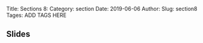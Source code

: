 Title: Sections 8:
Category: section
Date: 2019-06-06
Author: 
Slug: section8
Tages: ADD TAGS HERE


## Slides